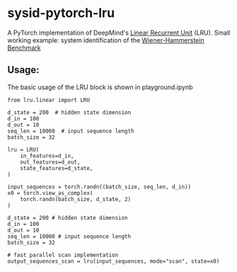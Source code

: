 # sysid-pytorch-lru

A PyTorch implementation of DeepMind's [Linear Recurrent Unit](https://arxiv.org/pdf/2303.06349) (LRU). Small working example: system identification of the [Wiener-Hammerstein Benchmark](https://www.nonlinearbenchmark.org/benchmarks/wiener-hammerstein)

## Usage:
The basic usage of the LRU block is shown in playground.ipynb

    from lru.linear import LRU

    d_state = 200  # hidden state dimension
    d_in = 100
    d_out = 10
    seq_len = 10000  # input sequence length
    batch_size = 32

    lru = LRU(
        in_features=d_in,
        out_features=d_out,
        state_features=d_state,
    )

    input_sequences = torch.randn((batch_size, seq_len, d_in))
    x0 = torch.view_as_complex(
        torch.randn(batch_size, d_state, 2)
    )

    d_state = 200 # hidden state dimension
    d_in = 100
    d_out = 10
    seq_len = 10000 # input sequence length
    batch_size = 32

    # fast parallel scan implementation
    output_sequences_scan = lru(input_sequences, mode="scan", state=x0)